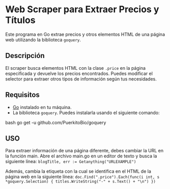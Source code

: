 # Web Scraper para Extraer Precios y Títulos

Este programa en Go extrae precios y otros elementos HTML de una página web utilizando la biblioteca `goquery`. 

## Descripción

El scraper busca elementos HTML con la clase `.price` en la página especificada y devuelve los precios encontrados. Puedes modificar el selector para extraer otros tipos de información según tus necesidades.

## Requisitos

- [Go](https://golang.org/doc/install) instalado en tu máquina.
- La biblioteca `goquery`. Puedes instalarla usando el siguiente comando:

bash
go get -u github.com/PuerkitoBio/goquery

## USO
Para extraer información de una página diferente, debes cambiar la URL en la función main. Abre el archivo main.go en un editor de texto y busca la siguiente línea:
`blogTitle, err := Getanything("URLEXAMPLE")`

Además, cambia la etiqueta con la cual se identifica en el HTML de la página web en la siguiente línea:
`doc.Find(".price").Each(func(i int, s *goquery.Selection) {
		titles.WriteString("-" + s.Text() + "\n")
	})`
